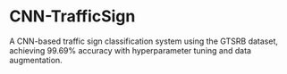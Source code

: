 # CNN-TrafficSign
A CNN-based traffic sign classification system using the GTSRB dataset, achieving 99.69% accuracy with hyperparameter tuning and data augmentation.

